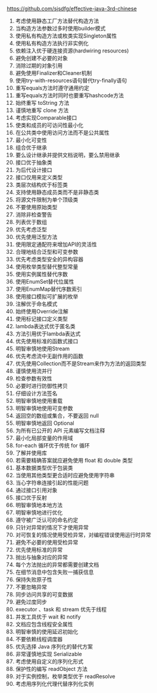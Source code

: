 https://github.com/sjsdfg/effective-java-3rd-chinese
01. 考虑使用静态工厂方法替代构造方法
02. 当构造方法参数过多时使用builder模式
03. 使用私有构造方法或枚类实现Singleton属性
04. 使用私有构造方法执行非实例化
05. 依赖注入优于硬连接资源(hardwiring resources)
06. 避免创建不必要的对象
07. 消除过期的对象引用
08. 避免使用Finalizer和Cleaner机制
09. 使用try-with-resources语句替代try-finally语句
10. 重写equals方法时遵守通用约定
11. 重写equals方法时同时也要重写hashcode方法
12. 始终重写 toString 方法
13. 谨慎地重写 clone 方法
14. 考虑实现Comparable接口
15. 使类和成员的可访问性最小化
16. 在公共类中使用访问方法而不是公共属性
17. 最小化可变性
18. 组合优于继承
19. 要么设计继承并提供文档说明，要么禁用继承
20. 接口优于抽象类
21. 为后代设计接口
22. 接口仅用来定义类型
23. 类层次结构优于标签类
24. 支持使用静态成员类而不是非静态类
25. 将源文件限制为单个顶级类
26. 不要使用原始类型
27. 消除非检查警告
28. 列表优于数组
29. 优先考虑泛型
30. 优先使用泛型方法
31. 使用限定通配符来增加API的灵活性
32. 合理地结合泛型和可变参数
33. 优先考虑类型安全的异构容器
34. 使用枚举类型替代整型常量
35. 使用实例属性替代序数
36. 使用EnumSet替代位属性
37. 使用EnumMap替代序数索引
38. 使用接口模拟可扩展的枚举
39. 注解优于命名模式
40. 始终使用Override注解
41. 使用标记接口定义类型
42. lambda表达式优于匿名类
43. 方法引用优于lambda表达式
44. 优先使用标准的函数式接口
45. 明智审慎地使用Stream
46. 优先考虑流中无副作用的函数
47. 优先使用Collection而不是Stream来作为方法的返回类型
48. 谨慎使用流并行
49. 检查参数有效性
50. 必要时进行防御性拷贝
51. 仔细设计方法签名
52. 明智审慎地使用重载
53. 明智审慎地使用可变参数
54. 返回空的数组或集合，不要返回 null
55. 明智审慎地返回 Optional
56. 为所有已公开的 API 元素编写文档注释
57. 最小化局部变量的作用域
58. for-each 循环优于传统 for 循环
59. 了解并使用库
60. 若需要精确答案就应避免使用 float 和 double 类型
61. 基本数据类型优于包装类
62. 当使用其他类型更合适时应避免使用字符串
63. 当心字符串连接引起的性能问题
64. 通过接口引用对象
65. 接口优于反射
66. 明智审慎地本地方法
67. 明智审慎地进行优化
68. 遵守被广泛认可的命名约定
69. 只针对异常的情况下才使用异常
70. 对可恢复的情况使用受检异常，对编程错误使用运行时异常
71. 避免不必要的使用受检异常
72. 优先使用标准的异常
73. 抛出与抽象对应的异常
74. 每个方法抛出的异常都需要创建文档
75. 在细节消息中包含失败一捕获信息
76. 保持失败原子性
77. 不要忽略异常
78. 同步访问共享的可变数据
79. 避免过度同步
80. executor 、task 和 stream 优先于线程
81. 并发工具优于 wait 和 notify
82. 文档应包含线程安全属性
83. 明智审慎的使用延迟初始化
84. 不要依赖线程调度器
85. 优先选择 Java 序列化的替代方案
86. 非常谨慎地实现 Serializable
87. 考虑使用自定义的序列化形式
88. 保护性的编写 readObject 方法
89. 对于实例控制，枚举类型优于 readResolve
90. 考虑用序列化代理代替序列化实例